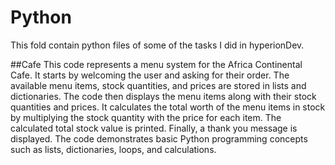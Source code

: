 # Python
This fold contain python files of some of the tasks I did in hyperionDev.


##Cafe
This code represents a menu system for the Africa Continental Cafe. It starts by welcoming the user and asking for their order. The available menu items, stock quantities, and prices are stored in lists and dictionaries. The code then displays the menu items along with their stock quantities and prices. It calculates the total worth of the menu items in stock by multiplying the stock quantity with the price for each item. The calculated total stock value is printed. Finally, a thank you message is displayed. The code demonstrates basic Python programming concepts such as lists, dictionaries, loops, and calculations.
